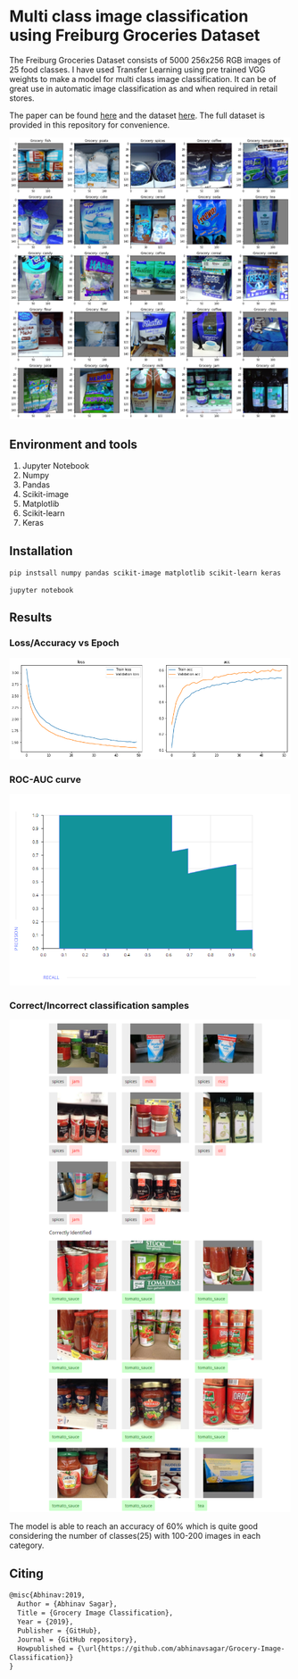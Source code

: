 # Multi class image classification using Freiburg Groceries Dataset

The Freiburg Groceries Dataset consists of 5000 256x256 RGB images of 25 food classes. I have used Transfer Learning using pre trained 
VGG weights to make a model for multi class image classification. It can be of great use in automatic image
classification as and when required in retail stores.

The paper can be found [here](https://arxiv.org/pdf/1611.05799.pdf) and the dataset [here](http://aisdatasets.informatik.uni-freiburg.de/freiburg_groceries_dataset). The full dataset is provided in this repository for convenience.

![sample](grocery.png)

## Environment and tools

1. Jupyter Notebook
2. Numpy
3. Pandas
4. Scikit-image
5. Matplotlib
6. Scikit-learn
7. Keras

## Installation

`pip instsall numpy pandas scikit-image matplotlib scikit-learn keras`

`jupyter notebook`

## Results

### Loss/Accuracy vs Epoch

![loss/accuracy](results.png)

### ROC-AUC curve

![roc-auc](grocery2.png)

### Correct/Incorrect classification samples

![results](grocery3.png)

The model is able to reach an accuracy of 60% which is quite good considering the number of classes(25) with 100-200 images in each 
category.

## Citing

```
@misc{Abhinav:2019,
  Author = {Abhinav Sagar},
  Title = {Grocery Image Classification},
  Year = {2019},
  Publisher = {GitHub},
  Journal = {GitHub repository},
  Howpublished = {\url{https://github.com/abhinavsagar/Grocery-Image-Classification}}
}
```




